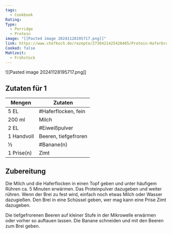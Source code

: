 ```yaml
---
tags:
  - Cookbook
Rating:
Type:
  - Porridge
  - Protein
image: "[[Pasted image 20241128195717.png]]"
link: https://www.chefkoch.de/rezepte/2730421425426465/Protein-Haferbrei-mit-Bananen-und-Beeren.html
Cooked: false
Mahlzeit:
  - Frühstück
---
```

![[Pasted image 20241128195717.png]]

## Zutaten für 1
| Mengen     | Zutaten              |
| ---------- | -------------------- |
| 5 EL       | #Haferflocken, fein  |
| 200 ml     | Milch                |
| 2 EL       | #Eiweißpulver        |
| 1 Handvoll | Beeren, tiefgefroren |
| ½          | #Banane(n)           |
| 1 Prise(n) | Zimt                 |

## Zubereitung
Die Milch und die Haferflocken in einen Topf geben und unter häufigem Rühren ca. 5 Minuten erwärmen. Das Proteinpulver dazugeben und weiter rühren. Wenn der Brei zu fest wird, einfach noch etwas Milch oder Wasser dazugießen. Den Brei in eine Schüssel geben, wer mag kann eine Prise Zimt dazugeben.  
  
Die tiefgefrorenen Beeren auf kleiner Stufe in der Mikrowelle erwärmen oder vorher so auftauen lassen. Die Banane schneiden und mit den Beeren zum Brei geben.